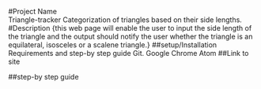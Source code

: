 #Project Name\
Triangle-tracker
Categorization of triangles based on their side lengths.
#Description
{this web page will enable the user to input the side length of the triangle and the output should notify the user whether the triangle is an equilateral, isosceles or a scalene triangle.}
##setup/Installation Requirements and step-by step guide
Git.
Google Chrome
Atom
##Link to site

##step-by step guide
